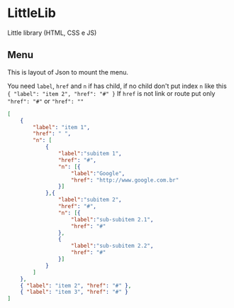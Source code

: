 # LittleLib
Little library (HTML, CSS e JS)

## Menu

This is layout of Json to mount the menu.

You need `label`, `href` and `n` if has child, if no child don't put index `n` like this `{ "label": "item 2", "href": "#" }`
If `href` is not link or route put only `"href": "#"` or `"href": ""`

```json
[
    { 
        "label": "item 1", 
        "href": " ",
        "n": [
            {
                "label":"subitem 1", 
                "href": "#",
                "n": [{
                    "label":"Google",
                    "href": "http://www.google.com.br"
                }]
            },{
                "label":"subitem 2", 
                "href": "#",
                "n": [{
                    "label":"sub-subitem 2.1",
                    "href": "#"
                },
                {
                    "label":"sub-subitem 2.2",
                    "href": "#"
                }]
            }
        ]
    },
    { "label": "item 2", "href": "#" },
    { "label": "item 3", "href": "#" }
]
```
